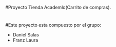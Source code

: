 #Proyecto Tienda Academlo(Carrito de compras).
#
#Este proyecto esta compuesto por el grupo:
- Daniel Salas
- Franz Laura
